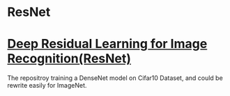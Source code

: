 # ResNet
# [Deep Residual Learning for Image Recognition(ResNet)](https://arxiv.org/abs/1512.03385)


<p>
The repositroy training a DenseNet model on Cifar10 Dataset, and could be rewrite easily for ImageNet.
</p>
